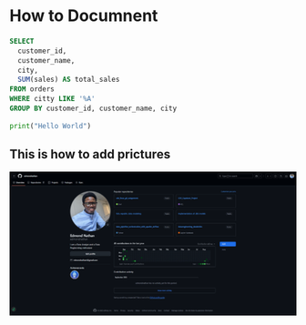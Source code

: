 # How to Documnent

```sql
SELECT
  customer_id,
  customer_name,
  city,
  SUM(sales) AS total_sales
FROM orders
WHERE citty LIKE '%A'
GROUP BY customer_id, customer_name, city
```

```python
print("Hello World")
```

## This is how to add prictures
![prict 1](https://github.com/edmondnathan/test/blob/main/Pictures/1.png)
